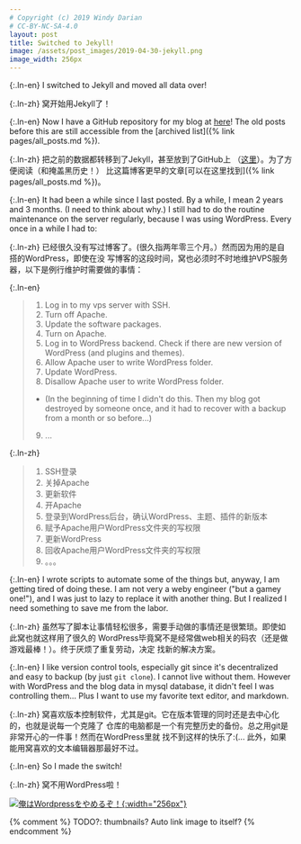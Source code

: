 ```yaml
---
# Copyright (c) 2019 Windy Darian
# CC-BY-NC-SA-4.0
layout: post
title: Switched to Jekyll!
image: /assets/post_images/2019-04-30-jekyll.png
image_width: 256px
---
```


{:.ln-en}
I switched to Jekyll and moved all data over!

{:.ln-zh}
窝开始用Jekyll了！

<!--more-->

{:.ln-en}
Now I have a GitHub repository for my blog at
[here](https://github.com/WindyDarian/workhouse)! The old posts
before this are still accessible from the
[archived list]({% link pages/all_posts.md %}).

{:.ln-zh}
把之前的数据都转移到了Jekyll，甚至放到了GitHub上
（[这里](https://github.com/WindyDarian/workhouse)）。为了方便阅读（和掩盖黑历史！）
比这篇博客更早的文章[可以在这里找到]({% link pages/all_posts.md %})。

{:.ln-en}
It had been a while since I last posted. By a while, I mean 2 years and 3
months. (I need to think about why.) I still had to do the routine maintenance
on the server regularly, because I was using WordPress. Every once in a while I
had to:

{:.ln-zh}
已经很久没有写过博客了。(很久指两年零三个月。）然而因为用的是自搭的WordPress，即使在没
写博客的这段时间，窝也必须时不时地维护VPS服务器，以下是例行维护时需要做的事情：

{:.ln-en}
> 1. Log in to my vps server with SSH.
> 2. Turn off Apache.
> 3. Update the software packages.
> 4. Turn on Apache.
> 5. Log in to WordPress backend. Check if there are new version of WordPress (and plugins and themes).
> 6. Allow Apache user to write WordPress folder.
> 7. Update WordPress.
> 8. Disallow Apache user to write WordPress folder.
>  * (In the beginning of time I didn't do this. Then my blog got destroyed by someone once, and it had to recover with a backup from a month or so before...)
> 9. ...

{:.ln-zh}
> 1. SSH登录
> 2. 关掉Apache
> 3. 更新软件
> 4. 开Apache
> 5. 登录到WordPress后台，确认WordPress、主题、插件的新版本
> 6. 赋予Apache用户WordPress文件夹的写权限
> 7. 更新WordPress
> 8. 回收Apache用户WordPress文件夹的写权限
> 9. 。。。

{:.ln-en}
I wrote scripts to automate some of the things but, anyway, I am getting tired
of doing these. I am not very a weby engineer ("but a gamey one!"), and I was
just to lazy to replace it with another thing. But I realized I need something
to save me from the labor.

{:.ln-zh}
虽然写了脚本让事情轻松很多，需要手动做的事情还是很繁琐。即使如此窝也就这样用了很久的
WordPress毕竟窝不是经常做web相关的码农（还是做游戏最棒！）。终于厌烦了重复劳动，决定
找新的解决方案。

{:.ln-en}
I like version control tools, especially git since it's decentralized and easy
to backup (by just `git clone`). I cannot live without them. However with
WordPress and the blog data in mysql database, it didn't feel I was controlling
them... Plus I want to use my favorite text editor, and markdown.

{:.ln-zh}
窝喜欢版本控制软件，尤其是git。它在版本管理的同时还是去中心化的，也就是说每一个克隆了
仓库的电脑都是一个有完整历史的备份。总之用git是非常开心的一件事！然而在WordPress里就
找不到这样的快乐了:(... 此外，如果能用窝喜欢的文本编辑器那最好不过。

{:.ln-en}
So I made the switch!

{:.ln-zh}
窝不用WordPress啦！

[![俺はWordpressをやめるぞ！]({{page.image}}){:width="256px"}]({{page.image}})

{% comment %}
	TODO?: thumbnails? Auto link image to itself?
{% endcomment %}
